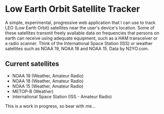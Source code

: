 # Low Earth Orbit Satellite Tracker

A simple, experimental, progressive web application that I can use to track LEO (Low Earth Orbit) satellites near the user's device's location. Some of these satellites transmit freely available data on frequencies that persons on earth can receive using adequate equipment, such as a HAM transceiver or a radio scanner. Think of the International Space Station (ISS) or weather satellites such as NOAA 19, NOAA 18 and NOAA 15. Data by N2YO.com.

## Current satellites

- NOAA 19 (Weather, Amateur Radio)
- NOAA 18 (Weather, Amateur Radio)
- NOAA 15 (Weather, Amateur Radio)
- METOP-B (Weather)
- International Space Station (ISS - Amateur Radio)

This is  a work in progress, so bear with me...
